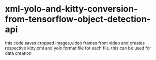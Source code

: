 # xml-yolo-and-kitty-conversion-from-tensorflow-object-detection-api
this code saves cropped images,video frames from video and creates respective kitty,xml and yolo format file for each file. this can be used for data creation

